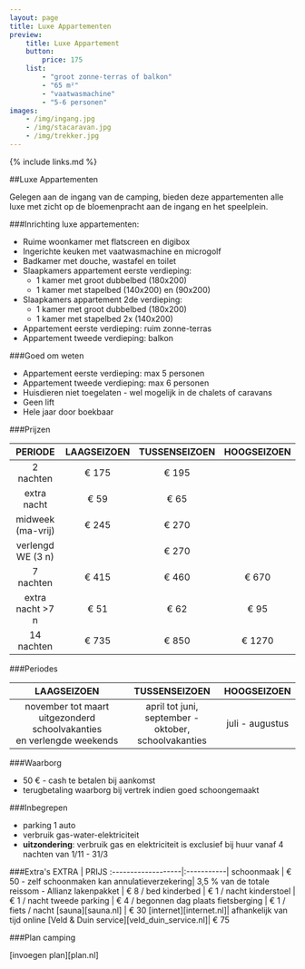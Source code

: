 ```yaml
---
layout: page
title: Luxe Appartementen
preview: 
    title: Luxe Appartement
    button:
        price: 175
    list:
        - "groot zonne-terras of balkon"
        - "65 m²"
        - "vaatwasmachine"
        - "5-6 personen"
images:
    - /img/ingang.jpg
    - /img/stacaravan.jpg
    - /img/trekker.jpg
---
```


{% include links.md %}

##Luxe Appartementen

Gelegen aan de ingang van de camping, bieden deze appartementen alle luxe met zicht op de bloemenpracht aan de ingang en het speelplein. 

###Inrichting luxe appartementen:
- Ruime woonkamer met flatscreen en digibox
- Ingerichte keuken met vaatwasmachine en microgolf
- Badkamer met douche, wastafel en toilet
- Slaapkamers appartement eerste verdieping:
    - 1 kamer met groot dubbelbed (180x200)
    - 1 kamer met stapelbed (140x200) en (90x200)
- Slaapkamers appartement 2de verdieping:
    - 1 kamer met groot dubbelbed (180x200)
    - 1 kamer met stapelbed 2x (140x200)
- Appartement eerste verdieping: ruim zonne-terras
- Appartement tweede verdieping: balkon

    
###Goed om weten
- Appartement eerste verdieping: max 5 personen
- Appartement tweede verdieping: max 6 personen
- Huisdieren niet toegelaten - wel mogelijk in de chalets of caravans
- Geen lift
- Hele jaar door boekbaar

###Prijzen

PERIODE             | LAAGSEIZOEN | TUSSENSEIZOEN | HOOGSEIZOEN |
:------------------:|:-----------:|:-------------:|:-----------:|
2 nachten           |€ 175        |€ 195          |         
extra nacht         |€ 59         |€ 65           |            
midweek (ma-vrij)   |€ 245        |€ 270          |
verlengd WE (3 n)   |             |€ 270          |
7 nachten           |€ 415        |€ 460          | € 670
extra nacht >7 n    |€ 51         |€ 62           | € 95
14 nachten          |€ 735        |€ 850          | € 1270


###Periodes

LAAGSEIZOEN           |TUSSENSEIZOEN      |    HOOGSEIZOEN|
:--------------------:|:-----------------:|:-------------:|
november tot maart<br>uitgezonderd schoolvakanties <br>en verlengde weekends | april tot juni, <br>september - oktober, <br>schoolvakanties | juli - augustus

###Waarborg
- 50 € - cash te betalen bij aankomst
- terugbetaling waarborg bij vertrek indien goed schoongemaakt

###Inbegrepen
- parking 1 auto
- verbruik gas-water-elektriciteit 
- **uitzondering**: verbruik gas en elektriciteit is exclusief bij huur vanaf 4 nachten van 1/11 - 31/3

###Extra's
EXTRA               | PRIJS 
:-------------------|:-----------|
schoonmaak          | € 50 - zelf schoonmaken kan
annulatieverzekering| 3,5 % van de totale reissom - Allianz 
lakenpakket         | € 8 / bed
kinderbed           | € 1 / nacht
kinderstoel         | € 1 / nacht
tweede parking      | € 4 / begonnen dag
plaats fietsberging | € 1 / fiets / nacht
[sauna][sauna.nl]   | € 30
[internet][internet.nl]| afhankelijk van tijd online
[Veld & Duin service][veld_duin_service.nl]| € 75 


###Plan camping

[invoegen plan][plan.nl]
